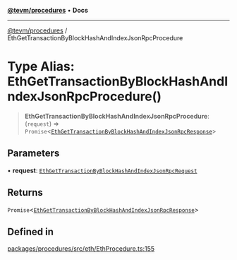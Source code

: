 [**@tevm/procedures**](../README.md) • **Docs**

***

[@tevm/procedures](../globals.md) / EthGetTransactionByBlockHashAndIndexJsonRpcProcedure

# Type Alias: EthGetTransactionByBlockHashAndIndexJsonRpcProcedure()

> **EthGetTransactionByBlockHashAndIndexJsonRpcProcedure**: (`request`) => `Promise`\<[`EthGetTransactionByBlockHashAndIndexJsonRpcResponse`](EthGetTransactionByBlockHashAndIndexJsonRpcResponse.md)\>

## Parameters

• **request**: [`EthGetTransactionByBlockHashAndIndexJsonRpcRequest`](EthGetTransactionByBlockHashAndIndexJsonRpcRequest.md)

## Returns

`Promise`\<[`EthGetTransactionByBlockHashAndIndexJsonRpcResponse`](EthGetTransactionByBlockHashAndIndexJsonRpcResponse.md)\>

## Defined in

[packages/procedures/src/eth/EthProcedure.ts:155](https://github.com/evmts/tevm-monorepo/blob/main/packages/procedures/src/eth/EthProcedure.ts#L155)

